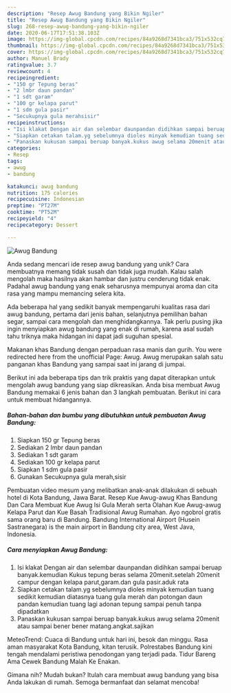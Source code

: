 ```yaml
---
description: "Resep Awug Bandung yang Bikin Ngiler"
title: "Resep Awug Bandung yang Bikin Ngiler"
slug: 268-resep-awug-bandung-yang-bikin-ngiler
date: 2020-06-17T17:51:38.103Z
image: https://img-global.cpcdn.com/recipes/84a9268d7341bca3/751x532cq70/awug-bandung-foto-resep-utama.jpg
thumbnail: https://img-global.cpcdn.com/recipes/84a9268d7341bca3/751x532cq70/awug-bandung-foto-resep-utama.jpg
cover: https://img-global.cpcdn.com/recipes/84a9268d7341bca3/751x532cq70/awug-bandung-foto-resep-utama.jpg
author: Manuel Brady
ratingvalue: 3.7
reviewcount: 4
recipeingredient:
- "150 gr Tepung beras"
- "2 lmbr daun pandan"
- "1 sdt garam"
- "100 gr kelapa parut"
- "1 sdm gula pasir"
- "Secukupnya gula merahsisir"
recipeinstructions:
- "Isi klakat Dengan air dan selembar daunpandan didihkan sampai beruap banyak.kemudian Kukus tepung beras selama 20menit.setelah 20menit campur dengan kelapa parut,garam.dan gula pasir.aduk rata"
- "Siapkan cetakan talam.yg sebelumnya dioles minyak kemudian tuang sedikit kemudian diatasnya tuang gula merah dan potongan daun pandan kemudian tuang lagi adonan tepung sampai penuh tanpa dipadatkan"
- "Panaskan kukusan sampai beruap banyak.kukus awug selama 20menit atau sampai bener bener matang.angkat.sajikan"
categories:
- Resep
tags:
- awug
- bandung

katakunci: awug bandung 
nutrition: 175 calories
recipecuisine: Indonesian
preptime: "PT27M"
cooktime: "PT52M"
recipeyield: "4"
recipecategory: Dessert

---
```



![Awug Bandung](https://img-global.cpcdn.com/recipes/84a9268d7341bca3/751x532cq70/awug-bandung-foto-resep-utama.jpg)

Anda sedang mencari ide resep awug bandung yang unik? Cara membuatnya memang tidak susah dan tidak juga mudah. Kalau salah mengolah maka hasilnya akan hambar dan justru cenderung tidak enak. Padahal awug bandung yang enak seharusnya mempunyai aroma dan cita rasa yang mampu memancing selera kita.

Ada beberapa hal yang sedikit banyak mempengaruhi kualitas rasa dari awug bandung, pertama dari jenis bahan, selanjutnya pemilihan bahan segar, sampai cara mengolah dan menghidangkannya. Tak perlu pusing jika ingin menyiapkan awug bandung yang enak di rumah, karena asal sudah tahu triknya maka hidangan ini dapat jadi suguhan spesial.

Makanan khas Bandung dengan perpaduan rasa manis dan gurih. You were redirected here from the unofficial Page: Awug. Awug merupakan salah satu panganan khas Bandung yang sampai saat ini jarang di jumpai.


Berikut ini ada beberapa tips dan trik praktis yang dapat diterapkan untuk mengolah awug bandung yang siap dikreasikan. Anda bisa membuat Awug Bandung memakai 6 jenis bahan dan 3 langkah pembuatan. Berikut ini cara untuk membuat hidangannya.

<!--inarticleads1-->

##### Bahan-bahan dan bumbu yang dibutuhkan untuk pembuatan Awug Bandung:

1. Siapkan 150 gr Tepung beras
1. Sediakan 2 lmbr daun pandan
1. Sediakan 1 sdt garam
1. Sediakan 100 gr kelapa parut
1. Siapkan 1 sdm gula pasir
1. Gunakan Secukupnya gula merah,sisir


Pembuatan video mesum yang melibatkan anak-anak dilakukan di sebuah hotel di Kota Bandung, Jawa Barat. Resep Kue Awug-awug Khas Bandung Dan Cara Membuat Kue Awug Isi Gula Merah serta Olahan Kue Awug-awug Kelapa Parut dan Kue Basah Tradisional Awug Rumahan. Ayo ngobrol gratis sama orang baru di Bandung. Bandung International Airport (Husein Sastranegara) is the main airport in Bandung city area, West Java, Indonesia. 

<!--inarticleads2-->

##### Cara menyiapkan Awug Bandung:

1. Isi klakat Dengan air dan selembar daunpandan didihkan sampai beruap banyak.kemudian Kukus tepung beras selama 20menit.setelah 20menit campur dengan kelapa parut,garam.dan gula pasir.aduk rata
1. Siapkan cetakan talam.yg sebelumnya dioles minyak kemudian tuang sedikit kemudian diatasnya tuang gula merah dan potongan daun pandan kemudian tuang lagi adonan tepung sampai penuh tanpa dipadatkan
1. Panaskan kukusan sampai beruap banyak.kukus awug selama 20menit atau sampai bener bener matang.angkat.sajikan


MeteoTrend: Cuaca di Bandung untuk hari ini, besok dan minggu. Rasa aman masyarakat Kota Bandung, kitan terusik. Polrestabes Bandung kini tengah mendalami peristiwa penodongan yang terjadi pada. Tidur Bareng Ama Cewek Bandung Malah Ke Enakan. 

Gimana nih? Mudah bukan? Itulah cara membuat awug bandung yang bisa Anda lakukan di rumah. Semoga bermanfaat dan selamat mencoba!
